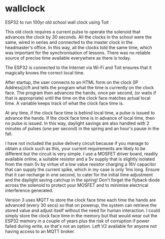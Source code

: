 # wallclock
ESP32 to run 100yr old school wall clock using Toit

This old clock requires a current pulse to operate the solenoid that advances the clock by 30 seconds. 
All the clocks in the school were the same, wired in series and connected to the master clock in the headmaster's office. In this way, all the clocks told the same time, which was important for the synchronisation of lessons. There was no reliable source of precise time available everywhere as there is today.

The ESP32 is connected to the Internet via Wi-Fi and Toit ensures that it magically knows the correct local time.

After startup, the user connects to an HTML form on the clock [IP Address]/cft and tells the program what the time is currently on the clock face. The program then advances the hands, once per second, (or waits if that is appropriate) until the time on the clock face matches actual local time. A variable keeps track of what the clock face time is.

At any time, if the clock face time is behind local time, a pulse is issued to advance the hands. If the clock face time is in advance of local time, then no pulse is issued. In this way, daylight savings are also handled with 2 minutes of pulses (one per second) in the spring and an hour's pause in the fall.

I have not included the pulse delivery circuit because if you manage to obtain a clock such as this, your current requirements are likely to be different but the circuit is very simple. I use a MOSFET driver board, readily available online, a suitable resistor and a 5v supply that is slightly isolated from the main 5v by virtue of a low value resistor charging a 16V capacitor that can supply the current spike, which in my case is only 1ms long. Ensure that it can recharge in one second, to cater for the initial time adjustment and the daylight saving catchup in the spring! Don't forget the flyback diode across the solenoid to protect your MOSFET and to minimise electrical interference generated.

Version 3 uses MQTT to store the clock face time each time the hands are advanced (every 30 secs) so that on powerup, the system can retrieve the stored value and adjust itself without the need for human interaction. I could simply store the clock face time in the memory but that would wear out the ESP32 memory in a couple of years plus the risk of corruption if power failed during write, so that's not an option. Left V2 available for anyone not having access to an MQTT broker.
